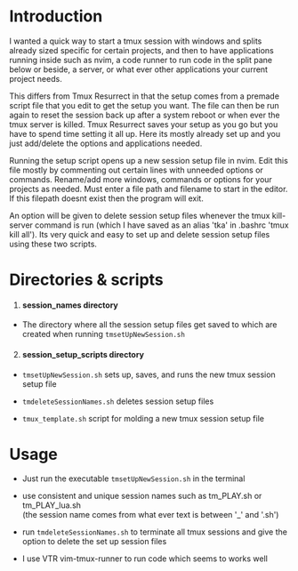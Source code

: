 # Introduction

I wanted a quick way to start a tmux session with windows and splits already
sized specific for certain projects, and then to have applications running inside such as nvim,
a code runner to run code in the split pane below or beside, a server, or what ever other applications
your current project needs.

This differs from Tmux Resurrect in that the setup comes from a premade script file that
you edit to get the setup you want. The file can then be run again to reset the session back up
after a system reboot or when ever the tmux server is killed. Tmux Resurrect saves your setup
as you go but you have to spend time setting it all up. Here its mostly already set up
and you just add/delete the options and applications needed.

Running the setup script opens up a new session setup file in nvim. Edit this file mostly by commenting out
certain lines with unneeded options or commands. Rename/add more windows, commands or options for your
projects as needed. Must enter a file path and filename to start in the editor. If this filepath doesnt exist
then the program will exit.

An option will be given to delete session setup files whenever the tmux kill-server command is run
(which I have saved as an alias 'tka' in .bashrc 'tmux kill all'). Its very quick and easy to set up and delete
session setup files using these two scripts.

# Directories & scripts

1. #### session_names directory  
-    The directory where all the session setup files get saved to which are created when running `tmsetUpNewSession.sh`

2. #### session_setup_scripts directory  

- `tmsetUpNewSession.sh` sets up, saves, and runs the new tmux session setup file  

- `tmdeleteSessionNames.sh` deletes session setup files

- `tmux_template.sh` script for molding a new tmux session setup file

# Usage

- Just run the executable `tmsetUpNewSession.sh` in the terminal

- use consistent and unique session names such as tm_PLAY.sh or tm_PLAY_lua.sh  
 (the session name comes from what ever text is between '_\' and '.sh')  

- run `tmdeleteSessionNames.sh` to terminate all tmux sessions and give the option to
  delete the set up session files

- I use VTR vim-tmux-runner to run code which seems to works well
